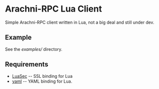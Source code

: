 # Arachni-RPC Lua Client

Simple Arachni-RPC client written in Lua, not a big deal and still under dev.

## Example

See the <em>examples/</em> directory.

## Requirements

 * [LuaSec](http://www.inf.puc-rio.br/~brunoos/luasec/) -- SSL binding for Lua
 * [yaml](http://yaml.luaforge.net/) -- YAML binding for Lua.


